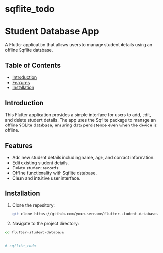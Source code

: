 # sqflite_todo

# Student Database App

A Flutter application that allows users to manage student details using an offline Sqflite database.

## Table of Contents

- [Introduction](#introduction)
- [Features](#features)
- [Installation](#installation)


## Introduction

This Flutter application provides a simple interface for users to add, edit, and delete student details. The app uses the Sqflite package to manage an offline SQLite database, ensuring data persistence even when the device is offline.

## Features

- Add new student details including name, age, and contact information.
- Edit existing student details.
- Delete student records.
- Offline functionality with Sqflite database.
- Clean and intuitive user interface.

## Installation

1. Clone the repository:

   ```bash
   git clone https://github.com/yourusername/flutter-student-database.git


2. Navigate to the project directory:

  ```bash
  cd flutter-student-database

    
# sqflite_todo
